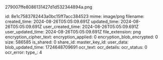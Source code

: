279007ffe8086131427d1d532344894a.png

id: 8e1c7583782443a0bc15ff7acc384523
mime: image/png
filename: 
created_time: 2024-08-26T05:05:09.691Z
updated_time: 2024-08-26T05:05:09.691Z
user_created_time: 2024-08-26T05:05:09.691Z
user_updated_time: 2024-08-26T05:05:09.691Z
file_extension: png
encryption_cipher_text: 
encryption_applied: 0
encryption_blob_encrypted: 0
size: 586585
is_shared: 0
share_id: 
master_key_id: 
user_data: 
blob_updated_time: 1724648709691
ocr_text: 
ocr_details: 
ocr_status: 0
ocr_error: 
type_: 4